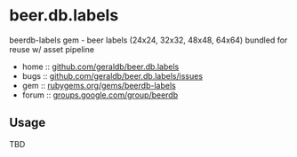 # beer.db.labels

beerdb-labels gem - beer labels (24x24, 32x32, 48x48, 64x64) bundled for reuse w/ asset pipeline

* home  :: [github.com/geraldb/beer.db.labels](https://github.com/geraldb/beer.db.labels)
* bugs  :: [github.com/geraldb/beer.db.labels/issues](https://github.com/geraldb/beer.db.labels/issues)
* gem   :: [rubygems.org/gems/beerdb-labels](https://rubygems.org/gems/beerdb-labels)
* forum :: [groups.google.com/group/beerdb](https://groups.google.com/group/beerdb)

## Usage

TBD

